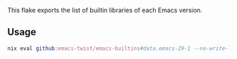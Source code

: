 This flake exports the list of builtin libraries of each Emacs version.

## Usage

``` nix
nix eval github:emacs-twist/emacs-builtins#data.emacs-29-1 --no-write-lock-file --json | jq
```
